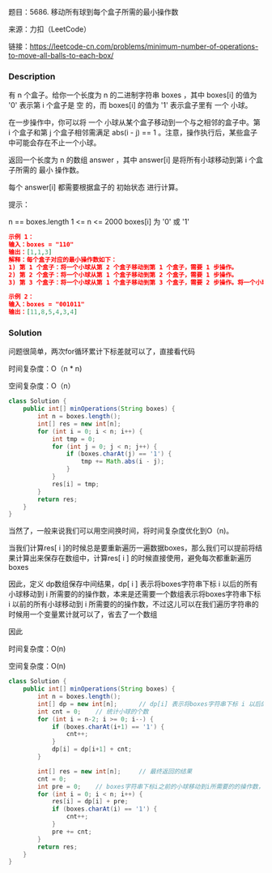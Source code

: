 题目：5686. 移动所有球到每个盒子所需的最小操作数

来源：力扣（LeetCode） 

链接：https://leetcode-cn.com/problems/minimum-number-of-operations-to-move-all-balls-to-each-box/



### Description

有 n 个盒子。给你一个长度为 n 的二进制字符串 boxes ，其中 boxes[i] 的值为 '0' 表示第 i 个盒子是 空 的，而 boxes[i] 的值为 '1' 表示盒子里有 一个 小球。

在一步操作中，你可以将 一个 小球从某个盒子移动到一个与之相邻的盒子中。第 i 个盒子和第 j 个盒子相邻需满足 abs(i - j) == 1 。注意，操作执行后，某些盒子中可能会存在不止一个小球。

返回一个长度为 n 的数组 answer ，其中 answer[i] 是将所有小球移动到第 i 个盒子所需的 最小 操作数。

每个 answer[i] 都需要根据盒子的 初始状态 进行计算。

 提示：

n == boxes.length
1 <= n <= 2000
boxes[i] 为 '0' 或 '1'

```json
示例 1：
输入：boxes = "110"
输出：[1,1,3]
解释：每个盒子对应的最小操作数如下：
1) 第 1 个盒子：将一个小球从第 2 个盒子移动到第 1 个盒子，需要 1 步操作。
2) 第 2 个盒子：将一个小球从第 1 个盒子移动到第 2 个盒子，需要 1 步操作。
3) 第 3 个盒子：将一个小球从第 1 个盒子移动到第 3 个盒子，需要 2 步操作。将一个小球从第 2 个盒子移动到第 3 个盒子，需要 1 步操作。共计 3 步操作。

示例 2：
输入：boxes = "001011"
输出：[11,8,5,4,3,4]
```

### Solution

问题很简单，两次for循环累计下标差就可以了，直接看代码

时间复杂度：O（n * n)

空间复杂度：O（n）

```java
class Solution {
    public int[] minOperations(String boxes) {
        int n = boxes.length();
        int[] res = new int[n];
        for (int i = 0; i < n; i++) {
            int tmp = 0;
            for (int j = 0; j < n; j++) {
                if (boxes.charAt(j) == '1') {
                    tmp += Math.abs(i - j);
                }
            }
            res[i] = tmp;
        }
        return res;
    }
}
```

当然了，一般来说我们可以用空间换时间，将时间复杂度优化到O（n)。

当我们计算res[ i ]的时候总是要重新遍历一遍数据boxes，那么我们可以提前将结果计算出来保存在数组中，计算res[ i ] 的时候直接使用，避免每次都重新遍历boxes

因此，定义 dp数组保存中间结果，dp[ i ] 表示将boxes字符串下标 i 以后的所有小球移动到 i 所需要的的操作数，本来是还需要一个数组表示将boxes字符串下标 i 以前的所有小球移动到 i 所需要的的操作数，不过这儿可以在我们遍历字符串的时候用一个变量累计就可以了，省去了一个数组

因此

时间复杂度：O(n)

空间复杂度：O(n)

```java
class Solution {
    public int[] minOperations(String boxes) {
        int n = boxes.length();
        int[] dp = new int[n];      // dp[i] 表示将boxes字符串下标 i 以后的所有小球移动到 i 所需要的的操作数
        int cnt = 0;    // 统计小球的个数
        for (int i = n-2; i >= 0; i--) {
            if (boxes.charAt(i+1) == '1') {
                cnt++;
            }
            dp[i] = dp[i+1] + cnt;
        }

        int[] res = new int[n];     // 最终返回的结果
        cnt = 0;
        int pre = 0;    // boxes字符串下标i之前的小球移动到i所需要的的操作数，本来这应该是一个数组，不过我们可以在遍历的时候累计，直接用一个变量保存即可
        for (int i = 0; i < n; i++) {
            res[i] = dp[i] + pre;
            if (boxes.charAt(i) == '1') {
                cnt++;
            }
            pre += cnt;
        }
        return res;
    }
}
```

